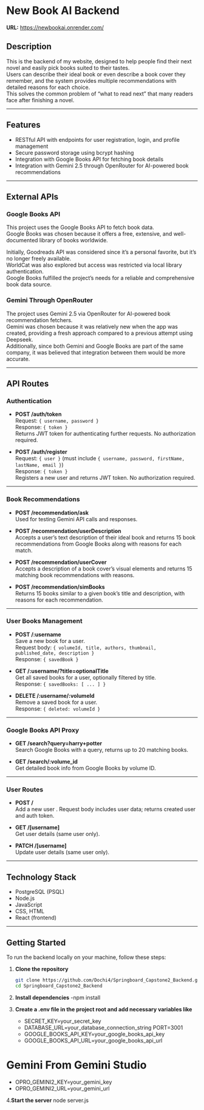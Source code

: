 # New Book AI Backend

**URL:** https://newbookai.onrender.com/

## Description

This is the backend of my website, designed to help people find their next novel and easily pick books suited to their tastes.  
Users can describe their ideal book or even describe a book cover they remember, and the system provides multiple recommendations with detailed reasons for each choice.  
This solves the common problem of “what to read next” that many readers face after finishing a novel.

---

## Features

- RESTful API with endpoints for user registration, login, and profile management  
- Secure password storage using bcrypt hashing  
- Integration with Google Books API for fetching book details  
- Integration with Gemini 2.5 through OpenRouter for AI-powered book recommendations  

---

## External APIs

### Google Books API

This project uses the Google Books API to fetch book data.  
Google Books was chosen because it offers a free, extensive, and well-documented library of books worldwide.  

Initially, Goodreads API was considered since it’s a personal favorite, but it’s no longer freely available.  
WorldCat was also explored but access was restricted via local library authentication.  
Google Books fulfilled the project’s needs for a reliable and comprehensive book data source.

### Gemini Through OpenRouter

The project uses Gemini 2.5 via OpenRouter for AI-powered book recommendation fetchers.  
Gemini was chosen because it was relatively new when the app was created, providing a fresh approach compared to a previous attempt using Deepseek.  
Additionally, since both Gemini and Google Books are part of the same company, it was believed that integration between them would be more accurate.

---

## API Routes

### Authentication

- **POST /auth/token**  
  Request: `{ username, password }`  
  Response: `{ token }`  
  Returns JWT token for authenticating further requests. No authorization required.

- **POST /auth/register**  
  Request: `{ user }` (must include `{ username, password, firstName, lastName, email }`)  
  Response: `{ token }`  
  Registers a new user and returns JWT token. No authorization required.

---

### Book Recommendations

- **POST /recommendation/ask**  
  Used for testing Gemini API calls and responses.

- **POST /recommendation/userDescription**  
  Accepts a user’s text description of their ideal book and returns 15 book recommendations from Google Books along with reasons for each match.

- **POST /recommendation/userCover**  
  Accepts a description of a book cover’s visual elements and returns 15 matching book recommendations with reasons.

- **POST /recommendation/simBooks**  
  Returns 15 books similar to a given book’s title and description, with reasons for each recommendation.

---

### User Books Management

- **POST /:username**  
  Save a new book for a user.  
  Request body: `{ volumeId, title, authors, thumbnail, published_date, description }`  
  Response: `{ savedBook }`

- **GET /:username/?title=optionalTitle**  
  Get all saved books for a user, optionally filtered by title.  
  Response: `{ savedBooks: [ ... ] }`

- **DELETE /:username/:volumeId**  
  Remove a saved book for a user.  
  Response: `{ deleted: volumeId }`

---

### Google Books API Proxy

- **GET /search?query=harry+potter**  
  Search Google Books with a query, returns up to 20 matching books.

- **GET /search/:volume_id**  
  Get detailed book info from Google Books by volume ID.

---

### User Routes

- **POST /**  
  Add a new user . Request body includes user data; returns created user and auth token.

- **GET /[username]**  
  Get user details (same user only).

- **PATCH /[username]**  
  Update user details (same user only).

---

## Technology Stack

- PostgreSQL (PSQL)  
- Node.js  
- JavaScript  
- CSS, HTML  
- React (frontend)  

---

## Getting Started

To run the backend locally on your machine, follow these steps:

1. **Clone the repository**

   ```bash
   git clone https://github.com/Dochi4/Springboard_Capstone2_Backend.git
   cd Springboard_Capstone2_Backend

2. **Install dependencies**
  -npm install

3. **Create a .env file in the project root and add necessary variables like**
   - SECRET_KEY=your_secret_key
   - DATABASE_URL=your_database_connection_string PORT=3001
   - GOOGLE_BOOKS_API_KEY=your_google_books_api_key
   - GOOGLE_BOOKS_API_URL=your_google_books_api_url

# Gemini From Gemini Studio
- OPRO_GEMINI2_KEY=your_gemini_key
- OPRO_GEMINI2_URL=your_gemini_url

4.**Start the server**
node server.js

